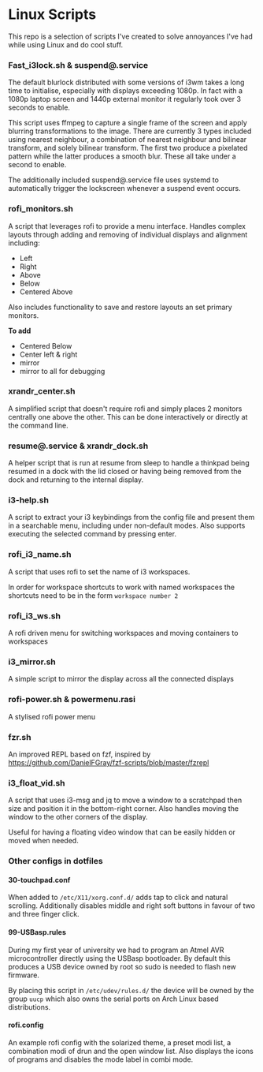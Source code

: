 # Linux Scripts
This repo is a selection of scripts I've created to solve annoyances I've had while using Linux and do cool stuff.

### Fast_i3lock.sh & suspend@.service
The default blurlock distributed with some versions of i3wm takes a long time to initialise, especially with displays exceeding 1080p. 
In fact with a 1080p laptop screen and 1440p external monitor it regularly took over 3 seconds to enable.

This script uses ffmpeg to capture a single frame of the screen and apply blurring transformations to the image.
There are currently 3 types included using nearest neighbour, a combination of nearest neighbour and bilinear transform, and solely bilinear transform.
The first two produce a pixelated pattern while the latter produces a smooth blur.
These all take under a second to enable.

The additionally included suspend@.service file uses systemd to automatically trigger the lockscreen whenever a suspend event occurs.

### rofi_monitors.sh
A script that leverages rofi to provide a menu interface.
Handles complex layouts through adding and removing of individual displays and alignment including:
- Left
- Right
- Above
- Below
- Centered Above

Also includes functionality to save and restore layouts an set primary monitors.

__To add__
- Centered Below
- Center left & right
- mirror
- mirror to all for debugging

### xrandr_center.sh
A simplified script that doesn't require rofi and simply places 2 monitors centrally one above the other.
This can be done interactively or directly at the command line.

### resume@.service & xrandr_dock.sh
A helper script that is run at resume from sleep to handle a thinkpad being resumed in a dock with the lid closed or having being removed from the dock and returning to the internal display.

### i3-help.sh
A script to extract your i3 keybindings from the config file and present them in a searchable menu, including under non-default modes.
Also supports executing the selected command by pressing enter.

### rofi_i3_name.sh
A script that uses rofi to set the name of i3 workspaces.

In order for workspace shortcuts to work with named workspaces the shortcuts need to be in the form `workspace number 2`

### rofi_i3_ws.sh
A rofi driven menu for switching workspaces and moving containers to workspaces

### i3_mirror.sh
A simple script to mirror the display across all the connected displays

### rofi-power.sh & powermenu.rasi
A stylised rofi power menu

### fzr.sh
An improved REPL based on fzf, inspired by https://github.com/DanielFGray/fzf-scripts/blob/master/fzrepl

### i3_float_vid.sh
A script that uses i3-msg and jq to move a window to a scratchpad then size and position it in the bottom-right corner.
Also handles moving the window to the other corners of the display.

Useful for having a floating video window that can be easily hidden or moved when needed.

### Other configs in dotfiles
#### 30-touchpad.conf
When added to `/etc/X11/xorg.conf.d/` adds tap to click and natural scrolling.
Additionally disables middle and right soft buttons in favour of two and three finger click.

#### 99-USBasp.rules
During my first year of university we had to program an Atmel AVR microcontroller directly using the USBasp bootloader.
By default this produces a USB device owned by root so sudo is needed to flash new firmware.

By placing this script in `/etc/udev/rules.d/` the device will be owned by the group `uucp` which also owns the serial ports on Arch Linux based distributions. 

#### rofi.config
An example rofi config with the solarized theme, a preset modi list, a combination modi of drun and the open window list.
Also displays the icons of programs and disables the mode label in combi mode.
